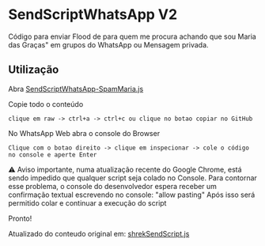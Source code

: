 # SendScriptWhatsApp V2 

Código para enviar Flood de para quem me procura achando que sou Maria das Graças" em grupos do WhatsApp ou Mensagem privada.

## Utilização

Abra [SendScriptWhatsApp-SpamMaria.js](https://github.com/didi3d/SendScriptWhatsApp-SpamMaria/blob/main/SendScriptWhatsApp-SpamMaria.js)

Copie todo o conteúdo 

``clique em raw -> ctrl+a -> ctrl+c ou clique no botao copiar no GitHub``

No WhatsApp Web abra o console do Browser

``Clique com o botao direito -> clique em inspecionar -> cole o código no console e aperte Enter``


⚠️ Aviso importante, numa atualização recente do Google Chrome, está sendo impedido que qualquer script seja colado no Console.
Para contornar esse problema, o console do desenvolvedor espera receber um confirmação textual escrevendo no console: "allow pasting"
Após isso será permitido colar e continuar a execução do script

Pronto!

Atualizado do conteudo original em: [shrekSendScript.js](https://github.com/Matt-Fontes/SendScriptWhatsApp)
